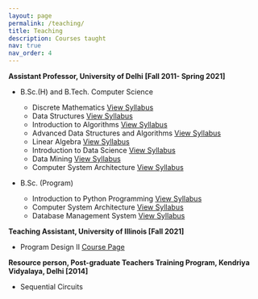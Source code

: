 ```yaml
---
layout: page
permalink: /teaching/
title: Teaching
description: Courses taught
nav: true
nav_order: 4
---
```

**Assistant Professor, University of Delhi [Fall 2011- Spring 2021]**
* B.Sc.(H) and B.Tech. Computer Science
  * Discrete Mathematics <a href="/assets/pdf/teaching/Discrete Structures.pdf">View Syllabus</a>
  * Data Structures <a href="/assets/pdf/teaching/CSHT 203 Data Structures.pdf">View Syllabus</a>
  * Introduction to Algorithms <a href="/assets/pdf/teaching/Design and Analysis of Algorithms 32341402.pdf">View Syllabus</a>
  * Advanced Data Structures and Algorithms <a href="/assets/pdf/teaching/Advanced Algorithms.pdf">View Syllabus</a>
  * Linear Algebra <a href="/assets/pdf/teaching/Linear Algebra.pdf">View Syllabus</a>
  * Introduction to Data Science <a href="/assets/pdf/teaching/Data Science.pdf">View Syllabus</a>
  * Data Mining <a href="/assets/pdf/teaching/Data Mining.pdf">View Syllabus</a>
  * Computer System Architecture <a href="/assets/pdf/teaching/CSA(H).pdf">View Syllabus</a>

* B.Sc. (Program)
  * Introduction to Python Programming <a href="/assets/pdf/teaching/python.pdf">View Syllabus</a>
  * Computer System Architecture <a href="/assets/pdf/teaching/CSA CSPT303 and LC3.pdf">View Syllabus</a>
  * Database Management System <a href="/assets/pdf/teaching/BSc Prog Comp Science dbms.pdf">View Syllabus</a>

**Teaching Assistant, University of Illinois [Fall 2021]**
  * Program Design II <a href= "https://sites.google.com/view/uiccs-141fall2021/home-syllabus">Course Page</a>

**Resource person, Post-graduate Teachers Training Program, Kendriya Vidyalaya, Delhi [2014]**
  * Sequential Circuits

